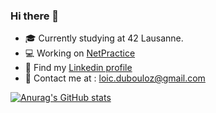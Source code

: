 ### Hi there 👋

- 🎓 Currently studying at 42 Lausanne.
- 💻 Working on [NetPractice](https://github.com/lulutalu/42_NetPractice)
- 🤝 Find my [Linkedin profile](https://www.linkedin.com/in/lo%C3%AFc-dubouloz/)
- 📧 Contact me at : loic.dubouloz@gmail.com

[![Anurag's GitHub stats](https://github-readme-stats.vercel.app/api?username=lulutalu&show_icons=true&hide=contribs,issues&theme=tokyonight)](https://github.com/anuraghazra/github-readme-stats)
